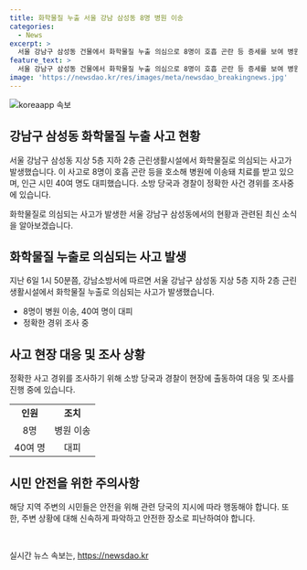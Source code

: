```yaml
---
title: 화학물질 누출 서울 강남 삼성동 8명 병원 이송
categories:
  - News
excerpt: >
  서울 강남구 삼성동 건물에서 화학물질 누출 의심으로 8명이 호흡 곤란 등 증세를 보여 병원으로 이송됐다. 소방 당국은 사고 경위 조사 중이며, 인근 시민 40여 명이 대피했다. 사건 경위에 대한 정확한 조사가 진행 중이며, 소방 당국과 경찰이 사건을 조사 중이다. ※CBS노컷뉴스는 여러분의 제보를 기다립니다. 부당대우와 사건사고를 제보하세요. [이메일: jebo@cbs.co.kr] [카카오톡: @노컷뉴스] [사이트: https://url.kr/b71afn]
feature_text: >
  서울 강남구 삼성동 건물에서 화학물질 누출 의심으로 8명이 호흡 곤란 등 증세를 보여 병원으로 이송됐다. 소방 당국은 사고 경위 조사 중이며, 인근 시민 40여 명이 대피했다. 사건 경위에 대한 정확한 조사가 진행 중이며, 소방 당국과 경찰이 사건을 조사 중이다. ※CBS노컷뉴스는 여러분의 제보를 기다립니다. 부당대우와 사건사고를 제보하세요. [이메일: jebo@cbs.co.kr] [카카오톡: @노컷뉴스] [사이트: https://url.kr/b71afn]
image: 'https://newsdao.kr/res/images/meta/newsdao_breakingnews.jpg'
---
```


<p><img src="https://newsdao.kr/res/images/meta/newsdao_breakingnews.jpg" alt="koreaapp 속보" /></p>

<h2 data-ke-size="size26">강남구 삼성동 화학물질 누출 사고 현황</h2>

<p>서울 강남구 삼성동 지상 5층 지하 2층 근린생활시설에서 화학물질로 의심되는 사고가 발생했습니다. 이 사고로 8명이 호흡 곤란 등을 호소해 병원에 이송돼 치료를 받고 있으며, 인근 시민 40여 명도 대피했습니다. 소방 당국과 경찰이 정확한 사건 경위를 조사중에 있습니다.</p>

<p data-ke-size="size16">화학물질로 의심되는 사고가 발생한 서울 강남구 삼성동에서의 현황과 관련된 최신 소식을 알아보겠습니다.</p>

<h2 data-ke-size="size26">화학물질 누출로 의심되는 사고 발생</h2>

<p>지난 6일 1시 50분쯤, 강남소방서에 따르면 서울 강남구 삼성동 지상 5층 지하 2층 근린생활시설에서 화학물질 누출로 의심되는 사고가 발생했습니다. </p>

<ul>
  <li>8명이 병원 이송, 40여 명이 대피</li>
  <li>정확한 경위 조사 중</li>
</ul>

<h2 data-ke-size="size26">사고 현장 대응 및 조사 상황</h2>

<p>정확한 사고 경위를 조사하기 위해 소방 당국과 경찰이 현장에 출동하여 대응 및 조사를 진행 중에 있습니다. </p>

<table>
  <tr>
    <td style="text-align: center; height: 17px;"><b>인원</b></td>
    <td style="text-align: center; height: 17px;"><b>조치</b></td>
  </tr>
  <tr>
    <td style="text-align: center; height: 17px;">8명</td>
    <td style="text-align: center; height: 17px;">병원 이송</td>
  </tr>
  <tr>
    <td style="text-align: center; height: 17px;">40여 명</td>
    <td style="text-align: center; height: 17px;">대피</td>
  </tr>
</table>

<h2 data-ke-size="size26">시민 안전을 위한 주의사항</h2>

<p>해당 지역 주변의 시민들은 안전을 위해 관련 당국의 지시에 따라 행동해야 합니다. 또한, 주변 상황에 대해 신속하게 파악하고 안전한 장소로 피난하여야 합니다.</p>

<p data-ke-size="size16">&nbsp;</p>
실시간 뉴스 속보는, <a href="https://newsdao.kr" rel="dofollow">https://newsdao.kr</a>


